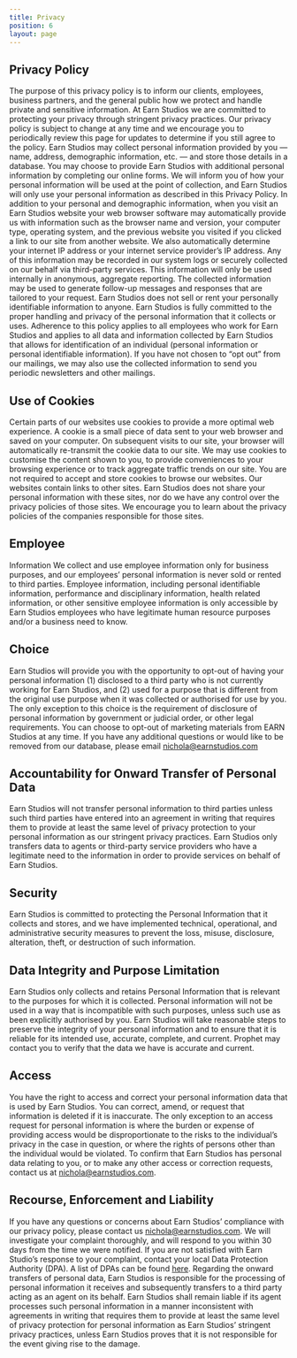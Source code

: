 ```yaml
---
title: Privacy
position: 6
layout: page
---
```


## Privacy Policy

The purpose of this privacy policy is to inform our clients, employees, business partners, and the general public how we protect and handle private and sensitive information. At Earn Studios we are committed to protecting your privacy through stringent privacy practices. Our privacy policy is subject to change at any time and we encourage you to periodically review this page for updates to determine if you still agree to the policy. Earn Studios may collect personal information provided by you — name, address, demographic information, etc. — and store those details in a database. You may choose to provide Earn Studios with additional personal information by completing our online forms. We will inform you of how your personal information will be used at the point of collection, and Earn Studios will only use your personal information as described in this Privacy Policy. In addition to your personal and demographic information, when you visit an Earn Studios website your web browser software may automatically provide us with information such as the browser name and version, your computer type, operating system, and the previous website you visited if you clicked a link to our site from another website. We also automatically determine your internet IP address or your internet service provider’s IP address. Any of this information may be recorded in our system logs or securely collected on our behalf via third-party services. This information will only be used internally in anonymous, aggregate reporting. The collected information may be used to generate follow-up messages and responses that are tailored to your request. Earn Studios does not sell or rent your personally identifiable information to anyone. Earn Studios is fully committed to the proper handling and privacy of the personal information that it collects or uses. Adherence to this policy applies to all employees who work for Earn Studios and applies to all data and information collected by Earn Studios that allows for identification of an individual (personal information or personal identifiable information). If you have not chosen to “opt out” from our mailings, we may also use the collected information to send you periodic newsletters and other mailings.

## Use of Cookies

Certain parts of our websites use cookies to provide a more optimal web experience. A cookie is a small piece of data sent to your web browser and saved on your computer. On subsequent visits to our site, your browser will automatically re-transmit the cookie data to our site. We may use cookies to customise the content shown to you, to provide conveniences to your browsing experience or to track aggregate traffic trends on our site. You are not required to accept and store cookies to browse our websites. Our websites contain links to other sites. Earn Studios does not share your personal information with these sites, nor do we have any control over the privacy policies of those sites. We encourage you to learn about the privacy policies of the companies responsible for those sites.

## Employee

Information We collect and use employee information only for business purposes, and our employees’ personal information is never sold or rented to third parties. Employee information, including personal identifiable information, performance and disciplinary information, health related information, or other sensitive employee information is only accessible by Earn Studios employees who have legitimate human resource purposes and/or a business need to know.

## Choice

Earn Studios will provide you with the opportunity to opt-out of having your personal information (1) disclosed to a third party who is not currently working for Earn Studios, and (2) used for a purpose that is different from the original use purpose when it was collected or authorised for use by you. The only exception to this choice is the requirement of disclosure of personal information by government or judicial order, or other legal requirements. You can choose to opt-out of marketing materials from EARN Studios at any time. If you have any additional questions or would like to be removed from our database, please email [nichola@earnstudios.com](mailto:nichola@earnstudios.com)

## Accountability for Onward Transfer of Personal Data

Earn Studios will not transfer personal information to third parties unless such third parties have entered into an agreement in writing that requires them to provide at least the same level of privacy protection to your personal information as our stringent privacy practices. Earn Studios only transfers data to agents or third-party service providers who have a legitimate need to the information in order to provide services on behalf of Earn Studios.

## Security

Earn Studios is committed to protecting the Personal Information that it collects and stores, and we have implemented  technical,  operational,  and  administrative  security  measures  to  prevent  the loss, misuse, disclosure, alteration, theft, or destruction of such information.

## Data Integrity and Purpose Limitation

Earn Studios only  collects  and  retains  Personal  Information  that  is  relevant  to  the  purposes  for which it is collected. Personal information will not be used in a way that is incompatible with such purposes, unless such  use  as  been  explicitly  authorised by you. Earn Studios will take  reasonable steps  to  preserve  the  integrity  of  your personal  information  and  to  ensure that it  is  reliable  for  its intended use, accurate, complete, and current. Prophet may contact you to verify that the data we have is accurate and current.

## Access

You have the right  to  access  and  correct  your  personal  information  data  that  is  used  by Earn Studios. You can correct, amend, or request that information is deleted if it is inaccurate. The only exception to an  access  request  for  personal  information  is  where  the  burden  or  expense  of providing  access  would  be  disproportionate  to  the  risks  to  the  individual’s  privacy  in  the  case  in question, or where the rights of persons other than the individual would be violated. To confirm that Earn Studios has personal data relating to you, or to make any other access or correction requests, contact us at [nichola@earnstudios.com](mailto:nichola@earnstudios.com).

## Recourse, Enforcement and Liability

If you have  any  questions  or  concerns  about Earn  Studios’ compliance  with  our  privacy  policy, please  contact  us [nichola@earnstudios.com](mailto:nichola@earnstudios.com). We will investigate  your  complaint  thoroughly,  and will respond to you within 30 days from the time we were notified. If you are not satisfied with Earn Studio’s response to  your  complaint,  contact  your  local  Data  Protection  Authority  (DPA).  A list of DPAs can be found [here](http://ec.europa.eu/justice/article-29/structure/data-protection-authorities/index_en.htm). Regarding the onward transfers  of  personal  data, Earn  Studios is responsible  for  the  processing  of  personal  information  it  receives  and  subsequently  transfers  to  a third  party  acting  as  an  agent  on  its  behalf. Earn Studios shall  remain  liable  if  its  agent  processes such personal information in a manner inconsistent with agreements in writing that requires them to provide  at  least  the  same  level  of  privacy  protection  for  personal  information  as Earn  Studios’ stringent privacy practices, unless Earn Studios proves that it is not responsible for the event giving rise to the damage.